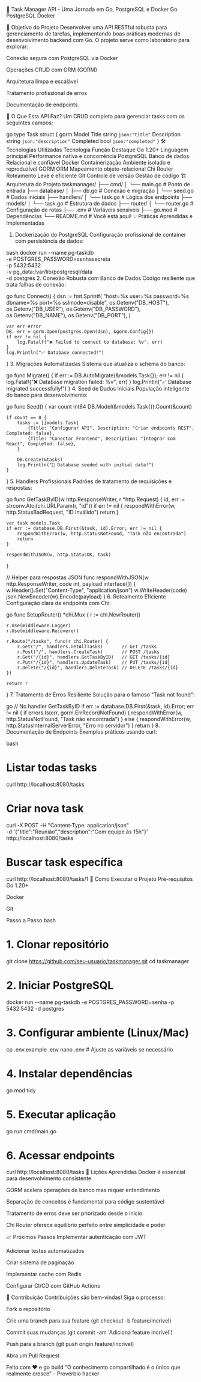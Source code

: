🚀 Task Manager API - Uma Jornada em Go, PostgreSQL e Docker
Go
PostgreSQL
Docker

🎯 Objetivo do Projeto
Desenvolver uma API RESTful robusta para gerenciamento de tarefas, implementando boas práticas modernas de desenvolvimento backend com Go. O projeto serve como laboratório para explorar:

Conexão segura com PostgreSQL via Docker

Operações CRUD com ORM (GORM)

Arquitetura limpa e escalável

Tratamento profissional de erros

Documentação de endpoints

🧩 O Que Esta API Faz?
Um CRUD completo para gerenciar tasks com os seguintes campos:

go
type Task struct {
    gorm.Model
    Title       string `json:"title"`
    Description string `json:"description"`
    Completed   bool   `json:"completed"`
}
🛠️ Tecnologias Utilizadas
Tecnologia	Função	Destaque
Go 1.20+	Linguagem principal	Performance nativa e concorrência
PostgreSQL	Banco de dados	Relacional e confiável
Docker	Containerização	Ambiente isolado e reproduzível
GORM	ORM	Mapeamento objeto-relacional
Chi Router	Roteamento	Leve e eficiente
Git	Controle de versão	Gestão de código
🏗️ Arquitetura do Projeto
taskmanager/
├── cmd/
│   └── main.go          # Ponto de entrada
├── database/
│   ├── db.go            # Conexão e migração
│   └── seed.go          # Dados iniciais
├── handlers/
│   └── task.go          # Lógica dos endpoints
├── models/
│   └── task.go          # Estrutura de dados
├── router/
│   └── router.go        # Configuração de rotas
├── .env                 # Variáveis sensíveis
├── go.mod               # Dependências
└── README.md            # Você está aqui!
💡 Práticas Aprendidas e Implementadas
1. Dockerização do PostgreSQL
Configuração profissional de container com persistência de dados:

bash
docker run --name pg-taskdb \
  -e POSTGRES_PASSWORD=senhasecreta \
  -p 5432:5432 \
  -v pg_data:/var/lib/postgresql/data \
  -d postgres
2. Conexão Robusta com Banco de Dados
Código resiliente que trata falhas de conexão:

go
func Connect() {
    dsn := fmt.Sprintf(
        "host=%s user=%s password=%s dbname=%s port=%s sslmode=disable",
        os.Getenv("DB_HOST"), os.Getenv("DB_USER"),
        os.Getenv("DB_PASSWORD"), os.Getenv("DB_NAME"),
        os.Getenv("DB_PORT"),
    )
    
    var err error
    DB, err = gorm.Open(postgres.Open(dsn), &gorm.Config{})
    if err != nil {
        log.Fatalf("❌ Failed to connect to database: %v", err)
    }
    log.Println("✅ Database connected!")
}
3. Migrações Automatizadas
Sistema que atualiza o schema do banco:

go
func Migrate() {
    if err := DB.AutoMigrate(&models.Task{}); err != nil {
        log.Fatalf("❌ Database migration failed: %v", err)
    }
    log.Println("✅ Database migrated successfully!")
}
4. Seed de Dados Iniciais
População inteligente do banco para desenvolvimento:

go
func Seed() {
    var count int64
    DB.Model(&models.Task{}).Count(&count)
    
    if count == 0 {
        tasks := []models.Task{
            {Title: "Configurar API", Description: "Criar endpoints REST", Completed: false},
            {Title: "Conectar Frontend", Description: "Integrar com React", Completed: false},
        }
        
        DB.Create(&tasks)
        log.Println("🌱 Database seeded with initial data!")
    }
}
5. Handlers Profissionais
Padrões de tratamento de requisições e respostas:

go
func GetTaskByID(w http.ResponseWriter, r *http.Request) {
    id, err := strconv.Atoi(chi.URLParam(r, "id"))
    if err != nil {
        respondWithError(w, http.StatusBadRequest, "ID inválido")
        return
    }

    var task models.Task
    if err := database.DB.First(&task, id).Error; err != nil {
        respondWithError(w, http.StatusNotFound, "Task não encontrada")
        return
    }

    respondWithJSON(w, http.StatusOK, task)
}

// Helper para respostas JSON
func respondWithJSON(w http.ResponseWriter, code int, payload interface{}) {
    w.Header().Set("Content-Type", "application/json")
    w.WriteHeader(code)
    json.NewEncoder(w).Encode(payload)
}
6. Roteamento Eficiente
Configuração clara de endpoints com Chi:

go
func SetupRouter() *chi.Mux {
    r := chi.NewRouter()
    
    r.Use(middleware.Logger)
    r.Use(middleware.Recoverer)

    r.Route("/tasks", func(r chi.Router) {
        r.Get("/", handlers.GetAllTasks)       // GET /tasks
        r.Post("/", handlers.CreateTask)       // POST /tasks
        r.Get("/{id}", handlers.GetTaskByID)   // GET /tasks/{id}
        r.Put("/{id}", handlers.UpdateTask)    // PUT /tasks/{id}
        r.Delete("/{id}", handlers.DeleteTask) // DELETE /tasks/{id}
    })
    
    return r
}
7. Tratamento de Erros Resiliente
Solução para o famoso "Task not found":

go
// No handler GetTaskByID
if err := database.DB.First(&task, id).Error; err != nil {
    if errors.Is(err, gorm.ErrRecordNotFound) {
        respondWithError(w, http.StatusNotFound, "Task não encontrada")
    } else {
        respondWithError(w, http.StatusInternalServerError, "Erro no servidor")
    }
    return
}
8. Documentação de Endpoints
Exemplos práticos usando curl:

bash
# Listar todas tasks
curl http://localhost:8080/tasks

# Criar nova task
curl -X POST -H "Content-Type: application/json" \
  -d '{"title":"Reunião","description":"Com equipe às 15h"}' \
  http://localhost:8080/tasks

# Buscar task específica
curl http://localhost:8080/tasks/1
🚀 Como Executar o Projeto
Pré-requisitos
Go 1.20+

Docker

Git

Passo a Passo
bash
# 1. Clonar repositório
git clone https://github.com/seu-usuario/taskmanager.git
cd taskmanager

# 2. Iniciar PostgreSQL
docker run --name pg-taskdb -e POSTGRES_PASSWORD=senha -p 5432:5432 -d postgres

# 3. Configurar ambiente (Linux/Mac)
cp .env.example .env
nano .env  # Ajuste as variáveis se necessário

# 4. Instalar dependências
go mod tidy

# 5. Executar aplicação
go run cmd/main.go

# 6. Acessar endpoints
curl http://localhost:8080/tasks
🌟 Lições Aprendidas
Docker é essencial para desenvolvimento consistente

GORM acelera operações de banco mas requer entendimento

Separação de conceitos é fundamental para código sustentável

Tratamento de erros deve ser priorizado desde o início

Chi Router oferece equilíbrio perfeito entre simplicidade e poder

📈 Próximos Passos
Implementar autenticação com JWT

Adicionar testes automatizados

Criar sistema de paginação

Implementar cache com Redis

Configurar CI/CD com GitHub Actions

🤝 Contribuição
Contribuições são bem-vindas! Siga o processo:

Fork o repositório

Crie uma branch para sua feature (git checkout -b feature/incrivel)

Commit suas mudanças (git commit -am 'Adiciona feature incrível')

Push para a branch (git push origin feature/incrivel)

Abra um Pull Request

Feito com ❤️ e go build
"O conhecimento compartilhado é o único que realmente cresce" - Provérbio hacker
